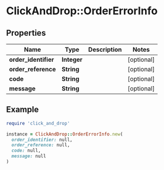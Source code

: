 # ClickAndDrop::OrderErrorInfo

## Properties

| Name | Type | Description | Notes |
| ---- | ---- | ----------- | ----- |
| **order_identifier** | **Integer** |  | [optional] |
| **order_reference** | **String** |  | [optional] |
| **code** | **String** |  | [optional] |
| **message** | **String** |  | [optional] |

## Example

```ruby
require 'click_and_drop'

instance = ClickAndDrop::OrderErrorInfo.new(
  order_identifier: null,
  order_reference: null,
  code: null,
  message: null
)
```

